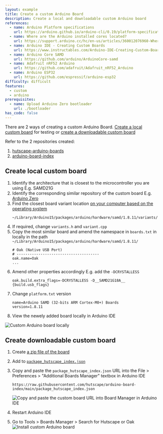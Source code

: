 ```yaml
---
layout: example
title: Create a custom Arduino Board
description: Create a local and downloadable custom Arduino board
references:
  - name: Arduino Platform specifications
    url: https://arduino.github.io/arduino-cli/0.19/platform-specification/
  - name: Where are the Arduino installed cores located?
    url: https://support.arduino.cc/hc/en-us/articles/360012076960-Where-are-the-installed-cores-located-
  - name: Arduino IDE - Creating Custom Boards
    url: https://www.instructables.com/Arduino-IDE-Creating-Custom-Boards/
  - name: Arduino Core SAMD
    url: https://github.com/arduino/ArduinoCore-samd
  - name: Adafruit nRF52 Arduino
    url: https://github.com/adafruit/Adafruit_nRF52_Arduino
  - name: Arduino ESP32
    url: https://github.com/espressif/arduino-esp32
difficulty: difficult
features:
  - custom
  - arduino
prerequisites:
  - name: Upload Arduino Zero bootloader
    url: ./bootloader
has_code: false
---
```


There are 2 ways of creating a custom Arduino Board. [Create a local custom board](#create-local-custom-board) for testing or [create a downloadable custom board](#create-downloadable-custom-board)

Refer to the 2 repositories created:

1. [hutscape-arduino-boards](https://github.com/hutscape/hutscape-arduino-boards)
2. [arduino-board-index](https://github.com/hutscape/arduino-board-index)

## Create local custom board

1. Identify the architecture that is closest to the microcontroller you are using E.g. SAMD21G
1. Identify the corresponding similar repository of the custom board E.g. [Arduino Zero](https://github.com/arduino/ArduinoCore-samd/tree/master/variants/arduino_zero)
1. Find the closest board variant location [on your computer based on the operating system](https://support.arduino.cc/hc/en-us/articles/360012076960-Where-are-the-installed-cores-located-)
    ```
    ~/Library/Arduino15/packages/arduino/hardware/samd/1.8.11/variants/arduino_zero
    ```
1. If required, change `variants.h` and `variant.cpp`
1. Copy the most similar board and amend the namespace in `boards.txt` in locally in the path `~/Library/Arduino15/packages/arduino/hardware/samd/1.8.11/`
    ```
    # Oak (Native USB Port)
    # --------------------------------------
    oak.name=Oak
    ...
    ```
1. Amend other properties accordingly E.g. add the `-DCRYSTALLESS`
    ```
    oak.build.extra_flags=-DCRYSTALLESS -D__SAMD21G18A__ {build.usb_flags}
    ```
1. Change `platform.txt` version
    ```
    name=Arduino SAMD (32-bits ARM Cortex-M0+) Boards
    version=1.8.11
    ```
1. View the newely added board locally in Arduino IDE

<img src="{{ site.url }}/images/examples/custom-arduino-board-local.png" alt="Custom Arduino board locally">

## Create downloadable custom board

1. Create [a zip file of the board](https://github.com/hutscape/arduino-board-index/tree/main/boards)
1. Add to [`package_hutscape_index.json`](https://github.com/hutscape/arduino-board-index/blob/main/package_hutscape_index.json)
1. Copy and paste the `package_hutscape_index.json` URL into the File > Preferences > "Additional Boards Manager" textbox in Arduino IDE
    ```
    https://raw.githubusercontent.com/hutscape/arduino-board-index/main/package_hutscape_index.json
    ```

    <img src="{{ site.url }}/images/examples/paste-board-url.png" alt="Copy and paste the custom board URL into Board Manager in Arduino IDE">
1. Restart Arduino IDE
1. Go to Tools > Boards Manager > Search for Hutscape or Oak
    <img src="{{ site.url }}/images/examples/install-custom-board.png" alt="Install custom Arduino board">
